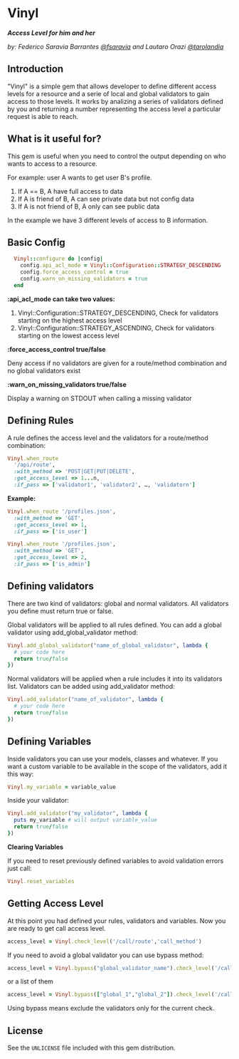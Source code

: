 # Vinyl
**_Access Level for him and her_**

_by: Federico Saravia Barrantes [@fsaravia](https://github.com/fsaravia) and Lautaro Orazi [@tarolandia](https://github.com/tarolandia)_

## Introduction

"Vinyl" is a simple gem that allows developer to define different access levels for a resource and a serie of local and global validators to gain access to those levels.
It works by analizing a series of validators defined by you and returning a number representing the access level a particular request is able to reach.

## What is it useful for?

This gem is useful when you need to control the output depending on who wants to access to a resource.

For example: user A wants to get user B's profile.

1. If A == B, A have full access to data
2. If A is friend of B, A can see private data but not config data
3. If A is not friend of B, A only can see public data

In the example we have 3 different levels of access to B information.

## Basic Config

```ruby
  Vinyl::configure do |config|
    config.api_acl_mode = Vinyl::Configuration::STRATEGY_DESCENDING
    config.force_access_control = true 
    config.warn_on_missing_validators = true 
  end
```

__:api_acl_mode can take two values:__

  1. Vinyl::Configuration::STRATEGY_DESCENDING, Check for validators starting on the highest access level
  2. Vinyl::Configuration::STRATEGY_ASCENDING, Check for validators starting on the lowest access level

__:force_access_control true/false__

Deny access if no validators are given for a route/method combination and no global validators exist

__:warn_on_missing_validators true/false__

Display a warning on STDOUT when calling a missing validator


## Defining Rules

A rule defines the access level and the validators for a route/method combination:

```ruby
Vinyl.when_route 
  '/api/route', 
  :with_method => 'POST|GET|PUT|DELETE',
  :get_access_level => 1...n,
  :if_pass => ['validator1', 'validator2', …, 'validatorn']
```

__Example:__
```ruby
Vinyl.when_route '/profiles.json', 
  :with_method => 'GET', 
  :get_access_level => 1, 
  :if_pass => ['is_user']

Vinyl.when_route '/profiles.json', 
  :with_method => 'GET', 
  :get_access_level => 2, 
  :if_pass => ['is_admin']
```


## Defining validators

There are two kind of validators: global and normal validators. All validators you define must return true or false.

Global validators will be applied to all rules defined. You can add a global validator using add_global_validator method:

```ruby
Vinyl.add_global_validator("name_of_global_validator", lambda {
  # your code here
  return true/false
})
```

Normal validators will be applied when a rule includes it into its validators list. Validators can be added using add_validator method:

```ruby
Vinyl.add_validator("name_of_validator", lambda {
  # your code here
  return true/false
})
```


## Defining Variables

Inside validators you can use your models, classes and whatever. If you want a custom variable to be available in the scope of the validators, add it this way:

```ruby
Vinyl.my_variable = variable_value
```

Inside your validator:

```ruby
Vinyl.add_validator("my_validator", lambda {
  puts my_variable # will output variable_value
  return true/false
})
```

__Clearing Variables__

If you need to reset previously defined variables to avoid validation errors just call:

```ruby
Vinyl.reset_variables
```
## Getting Access Level

At this point you had defined your rules, validators and variables. Now you are ready to get call access level.

```ruby
access_level = Vinyl.check_level('/call/route','call_method')
```

If you need to avoid a global validator you can use bypass method:

```ruby
access_level = Vinyl.bypass("global_validator_name").check_level('/call/route','call_method')
```

or a list of them

```ruby
access_level = Vinyl.bypass(["global_1","global_2"]).check_level('/call/route','call_method')
```

Using bypass means exclude the validators only for the current check.

## License

See the `UNLICENSE` file included with this gem distribution.

